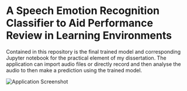 # A Speech Emotion Recognition Classifier to Aid Performance Review in Learning Environments

Contained in this repository is the final trained model and corresponding Jupyter notebook for the practical element of my dissertation. The application can import audio files or directly record and then analyse the audio to then make a prediction using the trained model.

![Application Screenshot](https://i.imgur.com/Hz6i3z1.png)
